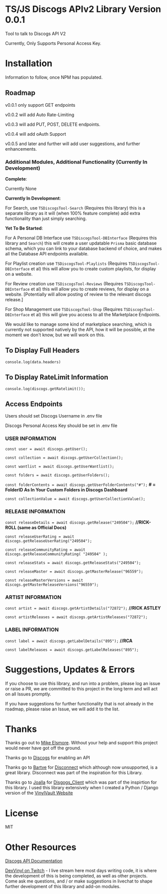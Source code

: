 # TS/JS Discogs APIv2 Library Version 0.0.1

Tool to talk to Discogs API V2

Currently, Only Supports Personal Access Key.

# Installation

Information to follow, once NPM has populated.

## Roadmap

v0.0.1 only support GET endpoints

v0.0.2 will add Auto Rate-Limiting 

v0.0.3 will add PUT, POST, DELETE endpoints.

v0.0.4 will add oAuth Support

v0.0.5 and later and further will add user suggestions, and further enhancements.

### Additional Modules, Additional Functionality (Currently In Development)

**Complete**:

Currently None

**Currently In Development**:

For Search, use `TSDiscogsTool-Search` (Requires this library) this is a separate library as it will (when 100% feature complete) add extra functionality than just simply searching.

**Yet To Be Started**:

For A Personal DB Interface use `TSDiscogsTool-DBInterface` (Requires this library and `Search`) this will create a user updatable `Prisma` basic database schema, which you can link to your database backend of choice, and makes all the Database API endpoints available.

For Playlist creation use `TSDiscogsTool-Playlists` (Requires `TSDiscogsTool-DBInterface` et al) this will allow you to create custom playlists, for display on a website.

For Review creation use `TSDiscogsTool-Reviews` (Requires `TSDiscogsTool-DBInterface` et al) this will allow you to create reviews, for display on a website. [Potentially will allow posting of review to the relevant discogs release.]

For Shop Management use `TSDiscogsTool-Shop` (Requires `TSDiscogsTool-DBInterface` et al) this will give you access to all the Marketplace Endpoints.

We would like to manage some kind of marketplace searching, which is currently not supported natively by the API, how it will be possible, at the moment we don't know, but we will work on this.

## To Display Full Headers

`console.log(data.headers)`

## To Display RateLimit Information

`console.log(discogs.getRatelimit());`

## Access Endpoints

Users should set Discogs Username in .env file

Discogs Personal Access Key should be set in .env file

### USER INFORMATION

`const user = await discogs.getUser();`

`const collection = await discogs.getUserCollection();`

`const wantlist = await discogs.getUserWantlist();`

`const folders = await discogs.getUserFolders();`

`const folderContents = await discogs.getUserFolderContents("#");`  **# = FolderID As In Your Custom Folders in Discogs Dashboard**

`const collectionValue = await discogs.getUserCollectionValue();`

### RELEASE INFORMATION

`const releaseDetails = await discogs.getRelease("249504");` **//RICK-ROLL (same as Official Docs)**

`const releaseUserRating = await discogs.getReleaseUserRating("249504");`

`const releaseCommunityRating = await discogs.getReleaseCommunityRating( "249504" );`

`const releaseStats = await discogs.getReleaseStats("249504");`

`const releaseMaster = await discogs.getMasterRelease("96559");`

`const releaseMasterVersions = await discogs.getMasterReleaseVersions("96559");`

### ARTIST INFORMATION

`const artist = await discogs.getArtistDetails("72872");` **//RICK ASTLEY**

`const artistReleases = await discogs.getArtistReleases("72872");`

### LABEL INFORMATION

`const label = await discogs.getLabelDetails("895");` **//RCA**

`const labelReleases = await discogs.getLabelReleases("895");`

# Suggestions, Updates & Errors

If you choose to use this library, and run into a problem, please log an issue or raise a PR, we are committed to this project in the long term and will act on all Issues promptly.

If you have suggestions for further functionality that is not already in the roadmap, please raise an Issue, we will add it to the list.

# Thanks

Thanks go out to [Mike Elsmore](https://github.com/ukmadLz). Without your help and support this project would never have got off the ground.

Thanks go to [Discogs](https://discogs.com) for enabling an API

Thanks go to [Bartve](https://github.com/bartve) for [Disconnect](https://github.com/bartve/disconnect) which although now unsupported, is a great library.  Disconnect was part of the inspiration for this Library.

Thanks go to [Joalla](https://github.com/joalla) for [Disgogs_Client](https://github.com/joalla/discogs_client) which was part of the inspirtion for this library.  I used this library extensively when I created a Python / Django version of the [VinylVault Website](https://www.thevinylvaultshow.co.uk)

# License 

MIT

# Other Resources

[Discogs API Documentation](https://www.discogs.com/developers/)

[DexVinyl on Twitch](https://twitch.tv/dexvinyl) - I live stream here most days writing code, it is where the development of this is being completed, as well as other projects.  
Come ask me questions, and / or make suggestions in livechat to shape further development of this library and add-on modules.